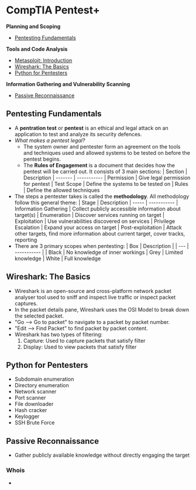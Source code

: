 # CompTIA Pentest+

**Planning and Scoping**
- [Pentesting Fundamentals](#pentesting-fundamentals)

**Tools and Code Analysis**
- [Metasploit: Introduction](/tryhackme/complete_beginner_path.md#metasploit-introduction)
- [Wireshark: The Basics](#wireshark-the-basics)
- [Python for Pentesters](#python-for-pentesters)

**Information Gathering and Vulnerability Scanning**
- [Passive Reconnaissance](#passive-reconnaissance)

## Pentesting Fundamentals
- A **pentration test** or **pentest** is an ethical and legal attack on an application to test and analyze its security defences.
- *What makes a pentest legal?*
    - The system owner and pentester form an agreement on the tools and techniques used and allowed systems to be tested on before the pentest begins.
    - The **Rules of Engagement** is a document that decides how the pentest will be carried out. It consists of 3 main sections: 
        | Section | Description 
        | ------- | ----------- 
        | Permission | Give legal permission for pentest
        | Test Scope | Define the systems to be tested on
        | Rules | Define the allowed techniques
- The steps a pentester takes is called the **methodology**. All methodology follow this general theme:
    | Stage | Description
    | ----- | -----------
    | Information Gathering | Collect publicly accessible information about target(s)
    | Enumeration | Discover services running on target
    | Exploitation | Use vulnerabilities discovered on services
    | Privilege Escalation | Expand your access on target
    | Post-exploitation | Attack other targets, find more information about current target, cover tracks, reporting
- There are 3 primary scopes when pentesting:
    | Box   | Description |
    | ---   | ----------- |
    | Black | No knowledge of inner workings
    | Grey  | Limited knowledge
    | White | Full knowledge

## Wireshark: The Basics
- Wireshark is an open-source and cross-platform network packet analyser tool used to sniff and inspect live traffic or inspect packet captures.
- In the packet details pane, Wireshark uses the OSI Model to break down the selected packet.
- "Go --> Go to packet" to navigate to a packet by packet number.
- "Edit --> Find Packet" to find packet by packet content.
- Wireshark has two types of filtering:
    1. Capture: Used to capture packets that satisfy filter
    2. Display: Used to view packets that satisfy filter

## Python for Pentesters
- Subdomain enumeration
- Directory enumeration
- Network scanner 
- Port scanner
- File downloader
- Hash cracker
- Keylogger
- SSH Brute Force

## Passive Reconnaissance
- Gather publicly available knowledge without directly engaging the target
### Whois
- 